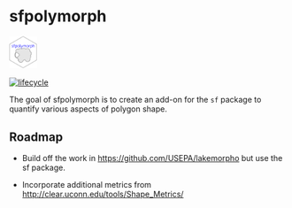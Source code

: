 <!-- README.md is generated from README.Rmd. Please edit that file -->
sfpolymorph
===========

<img src="./inst/figures/sheep.png" width="10%" />

[![lifecycle](https://img.shields.io/badge/lifecycle-experimental-orange.svg)](https://www.tidyverse.org/lifecycle/#experimental)

The goal of sfpolymorph is to create an add-on for the `sf` package to quantify various aspects of polygon shape.

Roadmap
-------

-   Build off the work in <https://github.com/USEPA/lakemorpho> but use the sf package.

-   Incorporate additional metrics from <http://clear.uconn.edu/tools/Shape_Metrics/>
